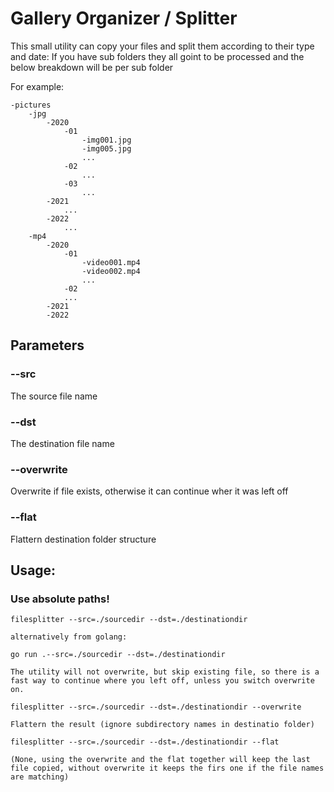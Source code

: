 # Gallery Organizer / Splitter

This small utility can copy your files and split them according to their type and date:
If you have sub folders they all goint to be processed and the below breakdown will be per sub folder

For example:

```
-pictures
    -jpg
        -2020
            -01
                -img001.jpg
                -img005.jpg
                ...
            -02
                ...
            -03
                ...
        -2021
            ...
        -2022
            ...
    -mp4
        -2020
            -01
                -video001.mp4
                -video002.mp4
                ...
            -02
            ...
        -2021
        -2022

```

## Parameters

### --src
The source file name

### --dst
The destination file name

### --overwrite
Overwrite if file exists, otherwise it can continue wher it was left off

### --flat
Flattern destination folder structure


## Usage:
### Use absolute paths!
```
filesplitter --src=./sourcedir --dst=./destinationdir

alternatively from golang:

go run .--src=./sourcedir --dst=./destinationdir

The utility will not overwrite, but skip existing file, so there is a fast way to continue where you left off, unless you switch overwrite on.

filesplitter --src=./sourcedir --dst=./destinationdir --overwrite

Flattern the result (ignore subdirectory names in destinatio folder)

filesplitter --src=./sourcedir --dst=./destinationdir --flat

(None, using the overwrite and the flat together will keep the last file copied, without overwrite it keeps the firs one if the file names are matching)

```
